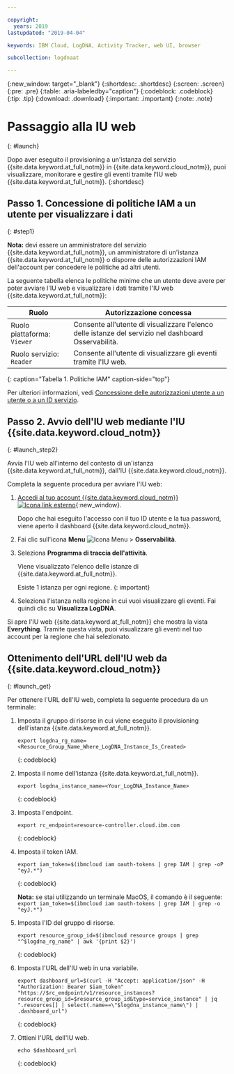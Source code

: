 ```yaml
---

copyright:
  years: 2019
lastupdated: "2019-04-04"

keywords: IBM Cloud, LogDNA, Activity Tracker, web UI, browser

subcollection: logdnaat

---
```


{:new_window: target="_blank"}
{:shortdesc: .shortdesc}
{:screen: .screen}
{:pre: .pre}
{:table: .aria-labeledby="caption"}
{:codeblock: .codeblock}
{:tip: .tip}
{:download: .download}
{:important: .important}
{:note: .note}

# Passaggio alla IU web
{: #launch}

Dopo aver eseguito il provisioning a un'istanza del servizio {{site.data.keyword.at_full_notm}} in {{site.data.keyword.cloud_notm}}, puoi visualizzare, monitorare e gestire gli eventi tramite l'IU web {{site.data.keyword.at_full_notm}}.
{:shortdesc}


## Passo 1. Concessione di politiche IAM a un utente per visualizzare i dati 
{: #step1}

**Nota:** devi essere un amministratore del servizio {{site.data.keyword.at_full_notm}}, un amministratore di un'istanza {{site.data.keyword.at_full_notm}} o disporre delle autorizzazioni IAM dell'account per concedere le politiche ad altri utenti.

La seguente tabella elenca le politiche minime che un utente deve avere per poter avviare l'IU web e visualizzare i dati tramite l'IU web {{site.data.keyword.at_full_notm}}:

| Ruolo                      | Autorizzazione concessa       |
|---------------------------|---------------------|
| Ruolo piattaforma: `Viewer`   | Consente all'utente di visualizzare l'elenco delle istanze del servizio nel dashboard Osservabilità. |
| Ruolo servizio: `Reader`    | Consente all'utente di visualizzare gli eventi tramite l'IU web. | 
{: caption="Tabella 1. Politiche IAM" caption-side="top"} 

Per ulteriori informazioni, vedi [Concessione delle autorizzazioni utente a un utente o a un ID servizio](/docs/services/Activity-Tracker-with-LogDNA?topic=logdnaat-iam_view_events#iam_view_events).


## Passo 2. Avvio dell'IU web mediante l'IU {{site.data.keyword.cloud_notm}}
{: #launch_step2}

Avvia l'IU web all'interno del contesto di un'istanza {{site.data.keyword.at_full_notm}}, dall'IU {{site.data.keyword.cloud_notm}}. 

Completa la seguente procedura per avviare l'IU web:

1. [Accedi al tuo account {{site.data.keyword.cloud_notm}} ![Icona link esterno](../../icons/launch-glyph.svg "Icona link esterno")](https://cloud.ibm.com/login){:new_window}.

	Dopo che hai eseguito l'accesso con il tuo ID utente e la tua password, viene aperto il dashboard {{site.data.keyword.cloud_notm}}.

2. Fai clic sull'icona **Menu** ![Icona Menu](../icons/icon_hamburger.svg) > **Osservabilità**. 

3. Seleziona **Programma di traccia dell'attività**. 

    Viene visualizzato l'elenco delle istanze di {{site.data.keyword.at_full_notm}}.

    Esiste 1 istanza per ogni regione.
    {: important}

4. Seleziona l'istanza nella regione in cui vuoi visualizzare gli eventi. Fai quindi clic su **Visualizza LogDNA**.

Si apre l'IU web {{site.data.keyword.at_full_notm}} che mostra la vista **Everything**. Tramite questa vista, puoi visualizzare gli eventi nel tuo account per la regione che hai selezionato.



## Ottenimento dell'URL dell'IU web da {{site.data.keyword.cloud_notm}}
{: #launch_get}

Per ottenere l'URL dell'IU web, completa la seguente procedura da un terminale:

1. Imposta il gruppo di risorse in cui viene eseguito il provisioning dell'istanza {{site.data.keyword.at_full_notm}}.

    ```
    export logdna_rg_name=<Resource_Group_Name_Where_LogDNA_Instance_Is_Created>
    ```
    {: codeblock}

2. Imposta il nome dell'istanza {{site.data.keyword.at_full_notm}}.

    ```
    export logdna_instance_name=<Your_LogDNA_Instance_Name>
    ```
    {: codeblock}

3. Imposta l'endpoint.

    ```
    export rc_endpoint=resource-controller.cloud.ibm.com
    ```
    {: codeblock}

4. Imposta il token IAM.

    ```
    export iam_token=$(ibmcloud iam oauth-tokens | grep IAM | grep -oP  "eyJ.*")
    ```
    {: codeblock}

    **Nota:** se stai utilizzando un terminale MacOS, il comando è il seguente: `export iam_token=$(ibmcloud iam oauth-tokens | grep IAM | grep -o  "eyJ.*")`

5. Imposta l'ID del gruppo di risorse.

    ```
    export resource_group_id=$(ibmcloud resource groups | grep "^$logdna_rg_name" | awk '{print $2}')
    ```
    {: codeblock}

6. Imposta l'URL dell'IU web in una variabile.

    ```
    export dashboard_url=$(curl -H "Accept: application/json" -H "Authorization: Bearer $iam_token" "https://$rc_endpoint/v1/resource_instances?resource_group_id=$resource_group_id&type=service_instance" | jq ".resources[] | select(.name==\"$logdna_instance_name\") | .dashboard_url")
    ```
    {: codeblock}

7. Ottieni l'URL dell'IU web.

    ```
    echo $dashboard_url
    ```
    {: codeblock}

    

